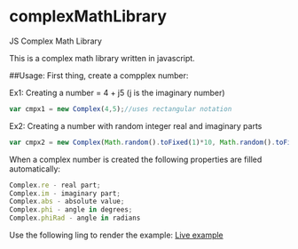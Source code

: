 # complexMathLibrary
JS Complex Math Library

This is a complex math library written in javascript.

##Usage:
First thing, create a compplex number:

Ex1: Creating a number = 4 + j5 (j is the imaginary number)
```js
var cmpx1 = new Complex(4,5);//uses rectangular notation
```

Ex2: Creating a number with random integer real and imaginary parts
```js
var cmpx2 = new Complex(Math.random().toFixed(1)*10, Math.random().toFixed(1)*10);
```

When a complex number is created the following properties are filled automatically:
```js
Complex.re - real part;
Complex.im - imaginary part;
Complex.abs - absolute value;
Complex.phi - angle in degrees;
Complex.phiRad - angle in radians
```



Use the following ling to render the example:
[Live example](https://rawgit.com/jrussi/complexMathLibrary/master/example.html)
